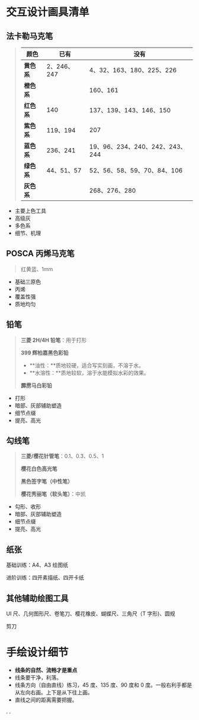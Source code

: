 # 交互设计画具清单

## 法卡勒马克笔

> | 颜色       | 已有        | 没有                            |
> | ---------- | ----------- | ------------------------------- |
> | **黄色系** | 2、246、247 | 4、32、163、180、225、226       |
> | **橙色系** |             | 160、161                        |
> | **红色系** | 140         | 137、139、143、146、150         |
> | **紫色系** | 119、194    | 207                             |
> | **蓝色系** | 236、241    | 19、96、234、240、242、243、244 |
> | **绿色系** | 44、51、57  | 52、56、58、59、70、84、106     |
> | **灰色系** |             | 268、276、280                   |

- 主要上色工具
- 高级灰
- 多色系
- 细节、机理

## POSCA 丙烯马克笔

> 红黄蓝、1mm

- 基础三原色
- 丙烯
- 覆盖性强
- 质地均匀

## 铅笔

> **三菱 2H/4H 铅笔**：用于打形
>
> **399 辉柏嘉黑色彩铅**
>
> - **油性：**质地较硬，适合写实刻画，不溶于水。
> - **水溶性：**质地较软，溶于水能模拟水彩的效果。
>
> **霹雳马白彩铅**

- 打形
- 暗部、灰部辅助塑造
- 细节点缀
- 提亮、高光

## 勾线笔

> **三菱/樱花针管笔**：0.1、0.3、0.5、1
>
> **樱花白色高光笔**
>
> **黑色签字笔（中性笔）**
>
> **樱花秀丽笔（软头笔）**：中凯

- 勾形、收形
- 暗部、灰部辅助塑造
- 细节点缀
- 提亮、高光

## 纸张

基础训练：A4、A3 绘图纸

进阶训练：四开素描纸、四开卡纸

## 其他辅助绘图工具

UI 尺、几何图形尺、卷笔刀、樱花橡皮、蝴蝶尺、三角尺（T 字形)、圆规

剪刀

# 手绘设计细节

- **线条的自然、流畅才是重点**
- 线条要干净，利落。
- 线条方向（自由直线）练习，45 度、135 度、90 度和 0 度。一般右利手都是从左向右画。上下是从下往上画。
- 直线之间的距离需要把握。

<img src="/home/asuki/Resource/image/琢木手绘打卡Day1.png" style="zoom:25%;" />

<img src="/home/asuki/Resource/image/琢木手绘打卡Day2.png" style="zoom:25%;" />